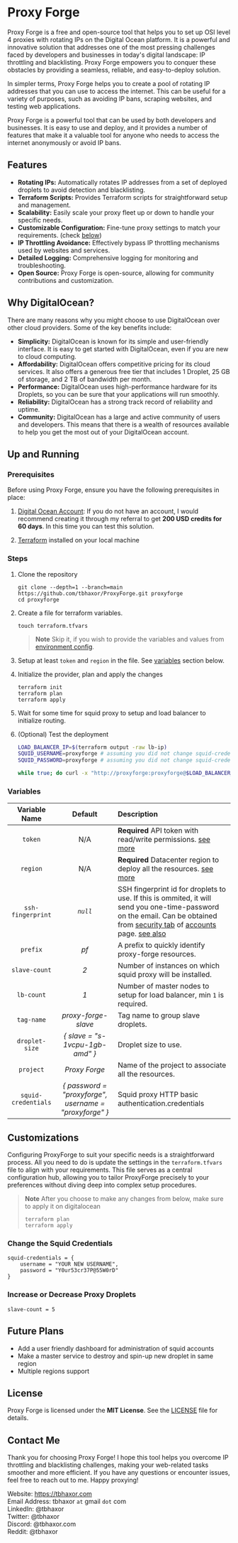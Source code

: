 # Proxy Forge

Proxy Forge is a free and open-source tool that helps you to set up OSI level 4 proxies with rotating IPs on the Digital Ocean platform. It is a powerful and innovative solution that addresses one of the most pressing challenges faced by developers and businesses in today's digital landscape: IP throttling and blacklisting. Proxy Forge empowers you to conquer these obstacles by providing a seamless, reliable, and easy-to-deploy solution.

In simpler terms, Proxy Forge helps you to create a pool of rotating IP addresses that you can use to access the internet. This can be useful for a variety of purposes, such as avoiding IP bans, scraping websites, and testing web applications.

Proxy Forge is a powerful tool that can be used by both developers and businesses. It is easy to use and deploy, and it provides a number of features that make it a valuable tool for anyone who needs to access the internet anonymously or avoid IP bans.

## Features

- **Rotating IPs:** Automatically rotates IP addresses from a set of deployed droplets to avoid detection and blacklisting.
- **Terraform Scripts:** Provides Terraform scripts for straightforward setup and management.
- **Scalability:** Easily scale your proxy fleet up or down to handle your specific needs.
- **Customizable Configuration:** Fine-tune proxy settings to match your requirements. (check [below](#customizations))
- **IP Throttling Avoidance:** Effectively bypass IP throttling mechanisms used by websites and services.
- **Detailed Logging:** Comprehensive logging for monitoring and troubleshooting.
- **Open Source:** Proxy Forge is open-source, allowing for community contributions and customization.

## Why DigitalOcean?

There are many reasons why you might choose to use DigitalOcean over other cloud providers. Some of the key benefits include:

- **Simplicity:** DigitalOcean is known for its simple and user-friendly interface. It is easy to get started with DigitalOcean, even if you are new to cloud computing.
- **Affordability:** DigitalOcean offers competitive pricing for its cloud services. It also offers a generous free tier that includes 1 Droplet, 25 GB of storage, and 2 TB of bandwidth per month.
- **Performance:** DigitalOcean uses high-performance hardware for its Droplets, so you can be sure that your applications will run smoothly.
- **Reliability:** DigitalOcean has a strong track record of reliability and uptime.
- **Community:** DigitalOcean has a large and active community of users and developers. This means that there is a wealth of resources available to help you get the most out of your DigitalOcean account.

## Up and Running

### Prerequisites

Before using Proxy Forge, ensure you have the following prerequisites in place:

1. [Digital Ocean Account](https://www.digitalocean.com/?refcode=a7587e994b7e&utm_campaign=Referral_Invite&utm_medium=Referral_Program&utm_source=badge): If you do not have an account, I would recommend creating it through my referral to get **200 USD credits for 60 days**. In this time you can test this solution.

2. [Terraform](https://docs.digitalocean.com/reference/terraform/getting-started/) installed on your local machine

### Steps

1.  Clone the repository

    ```console
    git clone --depth=1 --branch=main https://github.com/tbhaxor/ProxyForge.git proxyforge
    cd proxyforge
    ```

2.  Create a file for terraform variables.

    ```console
    touch terraform.tfvars
    ```

    > **Note** Skip it, if you wish to provide the variables and values from [environment config](https://developer.hashicorp.com/terraform/cli/config/environment-variables#tf_var_name).

3.  Setup at least `token` and `region` in the file. See [variables](#variables) section below.

4.  Initialize the provider, plan and apply the changes

    ```console
    terraform init
    terraform plan
    terraform apply
    ```

5.  Wait for some time for squid proxy to setup and load balancer to initialize routing.
6.  (Optional) Test the deployment

    ```sh
    LOAD_BALANCER_IP=$(terraform output -raw lb-ip)
    SQUID_USERNAME=proxyforge # assuming you did not change squid-credentials.username in the tfvars
    SQUID_PASSWORD=proxyforge # assuming you did not change squid-credentials.password in the tfvars

    while true; do curl -x "http://proxyforge:proxyforge@$LOAD_BALANCER_IP:80" https://ifconfig.me; echo; done
    ```

### Variables

|    Variable Name    |                        Default                         | Description                                                                                                                                                                                                                                                                                                                             |
| :-----------------: | :----------------------------------------------------: | :-------------------------------------------------------------------------------------------------------------------------------------------------------------------------------------------------------------------------------------------------------------------------------------------------------------------------------------- |
|       `token`       |                          N/A                           | **Required** API token with read/write permissions. [see more](https://docs.digitalocean.com/reference/api/create-personal-access-token/)                                                                                                                                                                                               |
|      `region`       |                          N/A                           | **Required** Datacenter region to deploy all the resources. [see more](https://docs.digitalocean.com/products/platform/availability-matrix/)                                                                                                                                                                                            |
|  `ssh-fingerprint`  |                        _`null`_                        | SSH fingerprint id for droplets to use. If this is ommited, it will send you one-time-password on the email. Can be obtained from [security tab](https://i.imgur.com/TNTj7D8.png) of [accounts](https://cloud.digitalocean.com/account/security) page. [see also](https://docs.digitalocean.com/products/droplets/how-to/add-ssh-keys/) |
|      `prefix`       |                          _pf_                          | A prefix to quickly identify proxy-forge resources.                                                                                                                                                                                                                                                                                     |
|    `slave-count`    |                          _2_                           | Number of instances on which squid proxy will be installed.                                                                                                                                                                                                                                                                             |
|     `lb-count`      |                          _1_                           | Number of master nodes to setup for load balancer, min `1` is required.                                                                                                                                                                                                                                                                 |
|     `tag-name`      |                  _proxy-forge-slave_                   | Tag name to group slave droplets.                                                                                                                                                                                                                                                                                                       |
|   `droplet-size`    |            _{ slave = "s-1vcpu-1gb-amd" }_             | Droplet size to use.                                                                                                                                                                                                                                                                                                                    |
|      `project`      |                     _Proxy Forge_                      | Name of the project to associate all the resources.                                                                                                                                                                                                                                                                                     |
| `squid-credentials` | _{ password = "proxyforge", username = "proxyforge" }_ | Squid proxy HTTP basic authentication.credentials                                                                                                                                                                                                                                                                                       |

## Customizations

Configuring ProxyForge to suit your specific needs is a straightforward process. All you need to do is update the settings in the `terraform.tfvars` file to align with your requirements. This file serves as a central configuration hub, allowing you to tailor ProxyForge precisely to your preferences without diving deep into complex setup procedures.

> **Note** After you choose to make any changes from below, make sure to apply it on digitalocean
>
> ```console
> terraform plan
> terraform apply
> ```

### Change the Squid Credentials

```hcl
squid-credentials = {
    username = "YOUR NEW USERNAME",
    password = "Y0ur53cr37P@55W0rD"
}
```

### Increase or Decrease Proxy Droplets

```
slave-count = 5
```

## Future Plans

- Add a user friendly dashboard for administration of squid accounts
- Make a master service to destroy and spin-up new droplet in same region
- Multiple regions support

## License

Proxy Forge is licensed under the **MIT License**. See the [LICENSE](LICENSE) file for details.

## Contact Me

Thank you for choosing Proxy Forge! I hope this tool helps you overcome IP throttling and blacklisting challenges, making your web-related tasks smoother and more efficient. If you have any questions or encounter issues, feel free to reach out to me. Happy proxying!

Website: https://tbhaxor.com <br />
Email Address: tbhaxor `at` gmail `dot` com <br />
LinkedIn: @tbhaxor <br />
Twitter: @tbhaxor <br />
Discord: @tbhaxor.com <br />
Reddit: @tbhaxor <br />
